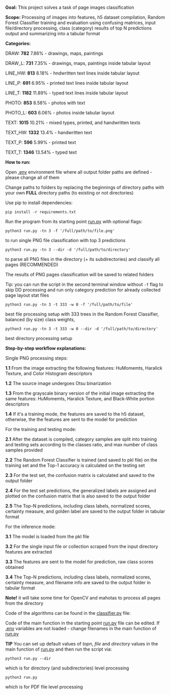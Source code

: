 **Goal:** This project solves a task of page images classification

**Scope:** Processing of images into features, h5 dataset compilation, 
Random Forest Classifier training and evaluation using confusing matrices,
input file/directory processing, class (category) results of top N predictions output 
and summarizing into a tabular format 


**Categories:**

DRAW:	**782**	7.86% - drawings, maps, paintings 

DRAW_L:	**731**	7.35% - drawings, maps, paintings inside tabular layout

LINE_HW:	**813**	8.18% - hndwritten text lines inside tabular layout

LINE_P:	**691**	6.95% - printed text lines inside tabular layout

LINE_T:	**1182**	11.89% - typed text lines inside tabular layout

PHOTO:	**853**	8.58% - photos with text

PHOTO_L:	**603**	6.06% - photos inside tabular layout

TEXT:	**1015**	10.21% - mixed types, printed, and handwritten texts

TEXT_HW:	**1332**	13.4% - handwritten text

TEXT_P:	**596**	5.99% - printed text

TEXT_T:	**1346**	13.54% - typed text

**How to run:**

Open [.env](.env) environment file where all output folder paths are defined - please change all of them

Change paths to folders by replacing the beginnings of directory paths with your own **FULL** directory paths (to 
existing or not directories)

Use pip to install dependencies:

    pip install -r requirements.txt

Run the program from its starting point [run.py](run.py) with optional flags:

    python3 run.py -tn 3 -f '/full/path/to/file.png'
to run single PNG file classification with top 3 predictions

    python3 run.py -tn 3 --dir -d '/full/path/to/directory' 
to parse all PNG files in the directory (+ its subdirectories) and classify all pages (RECOMMENDED)

The results of PNG pages classification will be saved to related folders 

Tip: you can run the script in the second terminal window without ``-f`` flag to skip DD processing and run only 
category prediction for already collected page layout stat files

    python3 run.py -tn 3 -t 333 -w 0 -f '/full/path/to/file'
best file processing setup with 333 trees in the Random Forest Classifier, 
balanced (by size) class weights, 

    python3 run.py -tn 3 -t 333 -w 0 --dir -d '/full/path/to/directory'
best directory processing setup


**Step-by-step workflow explanations:**

Single PNG processing steps:

**1.1**     From the image extracting the following features: HuMomemts, Haralick Texture, and Color Histogram descriptors 

**1.2**     The source image undergoes Otsu binarization

**1.3**      From the grayscale binary version of the initial image extracting the same features: HuMomemts, Haralick Texture, and Black-White portion descriptors 

**1.4**      If it's a training mode, the features are saved to the h5 dataset, otherwise, the the features are sent to the model for prediction

For the training and testing mode:

**2.1**     After the dataset is compiled, category samples are split into training and testing sets according to the classes ratio, and max number of class samples provided 

**2.2**     The Random Forest Classifier is trained (and saved to pkl file) on the training set and the Top-1 accuracy is calculated on the testing set

**2.3**     For the test set, the confusion matrix is calculated and saved to the output folder 

**2.4**     For the test set predictions, the generalized labels are assigned and plotted on the confusion matrix that is also saved to the output folder 

**2.5**     The Top-N predictions, including class labels, normalized scores, certainty measure, and golden label are saved to the output folder in tabular format

For the inference mode:

**3.1**     The model is loaded from the pkl file 

**3.2**     For the single input file or collection scraped from the input directory features are extracted 

**3.3**     The features are sent to the model for prediction, raw class scores obtained

**3.4**     The Top-N predictions, including class labels, normalized scores, certainty measure, and filename info are saved to the output folder in tabular format

**Note!** it will take some time for OpenCV and mahotas to process all pages from the directory

Code of the algorithms can be found in the [classifier.py](classifier.py) file:

Code of the main function in the starting point [run.py](run.py) file can be edited. 
If [.env](.env) variables are not loaded - change filenames in the main function of [run.py](run.py)


**TIP**     You can set up default values of _topn_, _file_ and _directory_ values in the main function of
[run.py](run.py) and then run the script via:

    python3 run.py --dir 

which is for directory (and subdirectories) level processing

    python3 run.py 

which is for PDF file level processing
